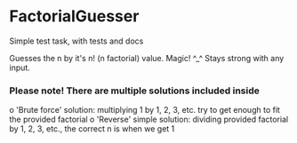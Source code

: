 # FactorialGuesser
Simple test task, with tests and docs

Guesses the n by it's n! (n factorial) value. Magic! ^_^
Stays strong with any input.

### Please note! There are multiple solutions included inside
o 'Brute force' solution: multiplying 1 by 1, 2, 3, etc. try to get enough to fit the provided factorial
o 'Reverse' simple solution: dividing provided factorial by 1, 2, 3, etc., the correct n is when we get 1